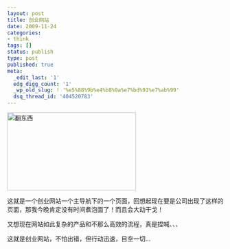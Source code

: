 ```yaml
---
layout: post
title: 创业网站
date: 2009-11-24
categories:
- think
tags: []
status: publish
type: post
published: true
meta:
  _edit_last: '1'
  edg_digg_count: '1'
  _wp_old_slug: ! '%e5%88%9b%e4%b8%9a%e7%bd%91%e7%ab%99'
  dsq_thread_id: '404520783'
---
```

<img class="size-medium wp-image-113" title="翻东西" src="http://www.yeahxj.com/wp-content/uploads/fandongxi-300x181.jpg" alt="翻东西" width="300" height="181" />

这就是一个创业网站一个主导航下的一个页面，回想起现在要是公司出现了这样的页面，那我今晚肯定没有时间煮泡面了！而且会大动干戈！

又想现在网站如此复杂的产品和不那么高效的流程，真是捏喊、、、

这就是创业网站，不怕出错，但行动迅速，目空一切...
